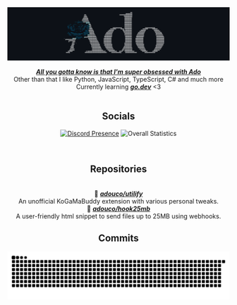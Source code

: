 <div align="center">
    <img src="src/blueban.png" alt="Banner Image" style="max-width: 100%; height: auto;">


 [***All you gotta know is that I'm super obsessed with Ado***](https://open.spotify.com/playlist/13cplfRx8zy6qhgHlo1pGd?si=A4UwIvKUS96_0yeI6oROuw) <br>
 Other than that I like Python, JavaScript, TypeScript, C# and much more <br>
 Currently learning [***go.dev***](https://go.dev/) <3 <br><br>

## Socials

[![Discord Presence](https://lanyard-profile-readme.vercel.app/api/970332627221504081?theme=dark&bg=2b1e26&animated=false&borderRadius=30px)](https://discord.com/users/970332627221504081) 
![Overall Statistics](https://lastly.nisarga.me/api/overall?username=Vendinge&period=overall)

<br>

## Repositories

<br> 📗 [***adouco/utilify***](https://github.com/adouco/Utilify) <br/>
  An unofficial KoGaMaBuddy extension with various personal tweaks.
<br> 📘 [***adouco/hook25mb***](https://github.com/adouco/Hook25MB) <br/>
  A user-friendly html snippet to send files up to 25MB using webhooks.
<br/>

## Commits

![github contribution grid snake animation](https://raw.githubusercontent.com/adouco/adouco/refs/heads/main/src/github-user-contribution.svg)

</div>
